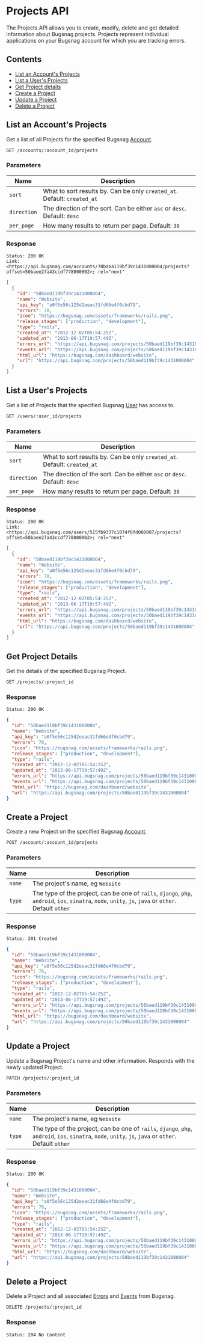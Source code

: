 Projects API
============

The Projects API allows you to create, modify, delete and get detailed information about Bugsnag projects. Projects represent individual applications on your Bugsnag account for which you are tracking errors.


Contents
--------

- [List an Account's Projects](#list-an-account-s-projects)
- [List a User's Projects](#list-a-user-s-projects)
- [Get Project details](#get-project-details)
- [Create a Project](#create-a-project)
- [Update a Project](#update-a-project)
- [Delete a Project](#delete-a-project)


List an Account's Projects
--------------------------

Get a list of all Projects for the specified Bugsnag [Account](accounts.md).

```http
GET /accounts/:account_id/projects
```

### Parameters

Name        | Description
----------- | -----------
`sort`      | What to sort results by. Can be only `created_at`. Default: `created_at`
`direction` | The direction of the sort. Can be either `asc` or `desc`. Default: `desc`
`per_page`  | How many results to return per page. Default: `30`

### Response

```http
Status: 200 OK
Link: <https://api.bugsnag.com/accounts/70baea119bf39c1431000004/projects?offset=50baee27a43ccdf778000002>; rel="next"
```
```json
[
  {
    "id": "50baed119bf39c1431000004",
    "name": "Website",
    "api_key": "a0f5e56c125d2eeac31fd66e4f0cbd79",
    "errors": 78,
    "icon": "https://bugsnag.com/assets/frameworks/rails.png",
    "release_stages": ["production", "development"],
    "type": "rails",
    "created_at": "2012-12-02T05:54:25Z",
    "updated_at": "2013-06-17T19:57:49Z",
    "errors_url": "https://api.bugsnag.com/projects/50baed119bf39c1431000004/errors",
    "events_url": "https://api.bugsnag.com/projects/50baed119bf39c1431000004/events",
    "html_url": "https://bugsnag.com/dashboard/website",
    "url": "https://api.bugsnag.com/projects/50baed119bf39c1431000004"
  }
]
```


List a User's Projects
----------------------

Get a list of Projects that the specified Bugsnag [User](users.md) has access to.

```http
GET /users/:user_id/projects
```

### Parameters

Name        | Description
----------- | -----------
`sort`      | What to sort results by. Can be only `created_at`. Default: `created_at`
`direction` | The direction of the sort. Can be either `asc` or `desc`. Default: `desc`
`per_page`  | How many results to return per page. Default: `30`

### Response

```http
Status: 200 OK
Link: <https://api.bugsnag.com/users/515fb9337c1074f6fd000007/projects?offset=50baee27a43ccdf778000002>; rel="next"
```
```json
[
  {
    "id": "50baed119bf39c1431000004",
    "name": "Website",
    "api_key": "a0f5e56c125d2eeac31fd66e4f0cbd79",
    "errors": 78,
    "icon": "https://bugsnag.com/assets/frameworks/rails.png",
    "release_stages": ["production", "development"],
    "type": "rails",
    "created_at": "2012-12-02T05:54:25Z",
    "updated_at": "2013-06-17T19:57:49Z",
    "errors_url": "https://api.bugsnag.com/projects/50baed119bf39c1431000004/errors",
    "events_url": "https://api.bugsnag.com/projects/50baed119bf39c1431000004/events",
    "html_url": "https://bugsnag.com/dashboard/website",
    "url": "https://api.bugsnag.com/projects/50baed119bf39c1431000004"
  }
]
```


Get Project Details
-------------------

Get the details of the specified Bugsnag Project.

```http
GET /projects/:project_id
```

### Response

```http
Status: 200 OK
```
```json
{
  "id": "50baed119bf39c1431000004",
  "name": "Website",
  "api_key": "a0f5e56c125d2eeac31fd66e4f0cbd79",
  "errors": 78,
  "icon": "https://bugsnag.com/assets/frameworks/rails.png",
  "release_stages": ["production", "development"],
  "type": "rails",
  "created_at": "2012-12-02T05:54:25Z",
  "updated_at": "2013-06-17T19:57:49Z",
  "errors_url": "https://api.bugsnag.com/projects/50baed119bf39c1431000004/errors",
  "events_url": "https://api.bugsnag.com/projects/50baed119bf39c1431000004/events",
  "html_url": "https://bugsnag.com/dashboard/website",
  "url": "https://api.bugsnag.com/projects/50baed119bf39c1431000004"
}
```


Create a Project
----------------

Create a new Project on the specified Bugsnag [Account](accounts.md).

```http
POST /account/:account_id/projects
```

### Parameters

Name        | Description
----------- | -----------
`name`      | The project's name, eg `Website`
`type`      | The type of the project, can be one of `rails`, `django`, `php`, `android`, `ios`, `sinatra`, `node`, `unity`, `js`, `java` or `other`. Default `other`

### Response

```http
Status: 201 Created
```
```json
{
  "id": "50baed119bf39c1431000004",
  "name": "Website",
  "api_key": "a0f5e56c125d2eeac31fd66e4f0cbd79",
  "errors": 78,
  "icon": "https://bugsnag.com/assets/frameworks/rails.png",
  "release_stages": ["production", "development"],
  "type": "rails",
  "created_at": "2012-12-02T05:54:25Z",
  "updated_at": "2013-06-17T19:57:49Z",
  "errors_url": "https://api.bugsnag.com/projects/50baed119bf39c1431000004/errors",
  "events_url": "https://api.bugsnag.com/projects/50baed119bf39c1431000004/events",
  "html_url": "https://bugsnag.com/dashboard/website",
  "url": "https://api.bugsnag.com/projects/50baed119bf39c1431000004"
}
```


Update a Project
----------------

Update a Bugsnag Project's name and other information. Responds with the newly updated Project.

```http
PATCH /projects/:project_id
```

### Parameters

Name        | Description
----------- | -----------
`name`      | The project's name, eg `Website`
`type`      | The type of the project, can be one of `rails`, `django`, `php`, `android`, `ios`, `sinatra`, `node`, `unity`, `js`, `java` or `other`. Default `other`

### Response

```http
Status: 200 OK
```
```json
{
  "id": "50baed119bf39c1431000004",
  "name": "Website",
  "api_key": "a0f5e56c125d2eeac31fd66e4f0cbd79",
  "errors": 78,
  "icon": "https://bugsnag.com/assets/frameworks/rails.png",
  "release_stages": ["production", "development"],
  "type": "rails",
  "created_at": "2012-12-02T05:54:25Z",
  "updated_at": "2013-06-17T19:57:49Z",
  "errors_url": "https://api.bugsnag.com/projects/50baed119bf39c1431000004/errors",
  "events_url": "https://api.bugsnag.com/projects/50baed119bf39c1431000004/events",
  "html_url": "https://bugsnag.com/dashboard/website",
  "url": "https://api.bugsnag.com/projects/50baed119bf39c1431000004"
}
```


Delete a Project
----------------

Delete a Project and all associated [Errors](errors.md) and [Events](events.md) from Bugsnag.

```http
DELETE /projects/:project_id
```

### Response

```http
Status: 204 No Content
```
